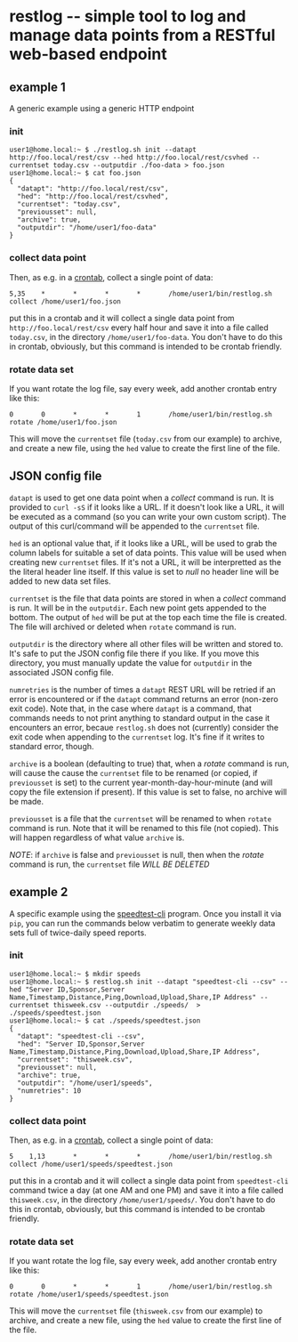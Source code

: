 # restlog -- simple tool to log and manage data points from a RESTful web-based endpoint

## example 1
A generic example using a generic HTTP endpoint
### init
```
user1@home.local:~ $ ./restlog.sh init --datapt http://foo.local/rest/csv --hed http://foo.local/rest/csvhed --currentset today.csv --outputdir ./foo-data > foo.json
user1@home.local:~ $ cat foo.json
{
  "datapt": "http://foo.local/rest/csv",
  "hed": "http://foo.local/rest/csvhed",
  "currentset": "today.csv",
  "previousset": null,
  "archive": true,
  "outputdir": "/home/user1/foo-data"
}
```

### collect data point
Then, as e.g. in a [crontab](https://man7.org/linux/man-pages/man5/crontab.5.html), collect a single point of data:
```
5,35    *       *       *       *       /home/user1/bin/restlog.sh collect /home/user1/foo.json 
```
put this in a crontab and it will collect a single data point from `http://foo.local/rest/csv` every half hour and save it into a file called `today.csv`, in the directory `/home/user1/foo-data`. You don't have to do this in crontab, obviously, but this command is intended to be crontab friendly.

### rotate data set
If you want rotate the log file, say every week, add another crontab entry like this:
```
0       0       *       *       1       /home/user1/bin/restlog.sh rotate /home/user1/foo.json
```
This will move the `currentset` file (`today.csv` from our example) to archive, and create a new file, using the `hed` value to create the first line of the file.

## JSON config file
`datapt` is used to get one data point when a *collect* command is run. It is provided to `curl -sS` if it looks like a URL. If it doesn't look like a URL, it will be executed as a command (so you can write your own custom script). The output of this curl/command will be appended to the `currentset` file.

`hed` is an optional value that, if it looks like a URL, will be used to grab the column labels for suitable a set of data points. This value will be used when creating new `currentset` files. If it's not a URL, it will be interpretted as the the literal header line itself. If this value is set to *null* no header line will be added to new data set files.

`currentset` is the file that data points are stored in when a *collect* command is run. It will be in the `outputdir`. Each new point gets appended to the bottom. The output of `hed` will be put at the top each time the file is created. The file will archived or deleted when `rotate` command is run. 

`outputdir` is the directory where all other files will be written and stored to. It's safe to put the JSON config file there if you like. If you move this directory, you must manually update the value for `outputdir` in the associated JSON config file.

`numretries` is the number of times a `datapt` REST URL will be retried if an error is encountered or if the `datapt` command returns an error (non-zero exit code). Note that, in the case where `datapt` is a command, that commands needs to not print anything to standard output in the case it encounters an error, becaue `restlog.sh` does not (currently) consider the exit code when appending to the `currentset` log. It's fine if it writes to standard error, though.

`archive` is a boolean (defaulting to true) that, when a *rotate* command is run, will cause the cause the `currentset` file to be renamed (or copied, if `previousset` is set) to the current year-month-day-hour-minute (and will copy the file extension if present). If this value is set to false, no archive will be made. 

`previousset` is a file that the `currentset` will be renamed to when `rotate` command is run. Note that it will be renamed to this file (not copied). This will happen regardless of what value `archive` is.

*NOTE*: if `archive` is false and `previousset` is null, then when the *rotate* command is run, the `currentset` file *WILL BE DELETED* 
## example 2
A specific example using the [speedtest-cli](https://pypi.org/project/speedtest-cli/) program. Once you install it via `pip`, you can run the commands below verbatim to generate weekly data sets full of twice-daily speed reports.
### init
```
user1@home.local:~ $ mkdir speeds
user1@home.local:~ $ restlog.sh init --datapt "speedtest-cli --csv" --hed "Server ID,Sponsor,Server Name,Timestamp,Distance,Ping,Download,Upload,Share,IP Address" --currentset thisweek.csv --outputdir ./speeds/  > ./speeds/speedtest.json
user1@home.local:~ $ cat ./speeds/speedtest.json
{
  "datapt": "speedtest-cli --csv",
  "hed": "Server ID,Sponsor,Server Name,Timestamp,Distance,Ping,Download,Upload,Share,IP Address",
  "currentset": "thisweek.csv",
  "previousset": null,
  "archive": true,
  "outputdir": "/home/user1/speeds",
  "numretries": 10
}
```

### collect data point
Then, as e.g. in a [crontab](https://man7.org/linux/man-pages/man5/crontab.5.html), collect a single point of data:
```
5    1,13       *       *       *       /home/user1/bin/restlog.sh collect /home/user1/speeds/speedtest.json 
```
put this in a crontab and it will collect a single data point from `speedtest-cli` command twice a day (at one AM and one PM) and save it into a file called `thisweek.csv`, in the directory `/home/user1/speeds/`. You don't have to do this in crontab, obviously, but this command is intended to be crontab friendly.

### rotate data set
If you want rotate the log file, say every week, add another crontab entry like this:
```
0       0       *       *       1       /home/user1/bin/restlog.sh rotate /home/user1/speeds/speedtest.json
```
This will move the `currentset` file (`thisweek.csv` from our example) to archive, and create a new file, using the `hed` value to create the first line of the file.


